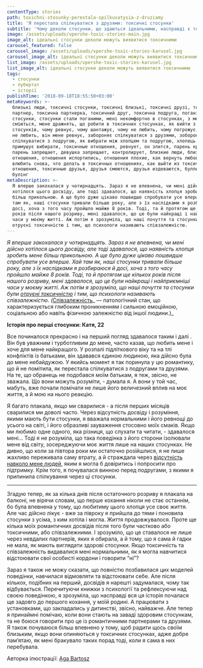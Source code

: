 ```yaml
---
contentType: stories
path: toxichni-stosunky-perestala-spilkuvatysia-z-druziamy
title: 'Я перестала спілкуватися з друзями: токсичні стосунки'
subtitle: 'Чому деколи стосунки, що здаються ідеальними, насправді є токсичними'
image: /assets/uploads/vpershe-toxic-stories-main.jpg
image_alt: ідеальні стосунки деколи можуть виявитися токсичними
carousel_featured: false
carousel_image: /assets/uploads/vpershe-toxic-stories-karusel.jpg
carousel_image_alt: ідеальні стосунки деколи можуть виявитися токсичними
list_image: /assets/uploads/vpershe-toxic-stories-karusel.jpg
list_image_alt: ідеальні стосунки деколи можуть виявитися токсичними
tags:
  - стосунки
  - пубертат
  - історії
publishTime: '2018-09-18T18:55:50+03:00'
metaKeywords: >-
  близькі люди, токсичні стосунки, токсичні близькі, токсичні друзі, токсичний
  партнер, токсична партнерка, токсичний друг, токсична подруга, погані
  стосунки, стосунки стали поганими, мені некомфортно в стосунках, з мене
  сміються, мене дражнять, що робити в токсичних стосунках, як вийти з токсичних
  стосунків, чому ревнує, чому шантажує, чому не любить, чому погрожує, він мене
  не любить, він мене ревнує, забороняє спілкуватися з друзями, зобороняє
  спілкуватися з подругою, як вибрати між хлопцем та подругою, хлопець чи друзі,
  примушує вибирати, токсичные отношения, ревнует, он злится, парень кричит,
  парень запрещает, девушка запрещает, контролирует, близкие люди, близкие
  отношения, отношения испортились, отношения плохие, как вернуть любовь, как
  влюбить снова, что делать в токсичных отношениях, как выйти из токсичных
  отношения, токсичные друзья, друзья смеются, друзья издеваются, буллинг,
  булінг
metaDescription: >-
  Я вперше закохалася у чотирнадцять. Зараз я не впевнена, чи мені дійсно
  хотілося цього досвіду, але тоді здавалося, що наявність хлопця зробить мене
  більш прикольною. А ще було дуже цікаво пошвидше спробувати усе вперше. Хай
  там як, наші стосунки тривали більше року, але з їх наслідками я розбираюся й
  досі, хоча з того часу пройшло майже 8 років. Тоді, та й протягом ще кількох
  років після нашого розриву, мені здавалося, що це були найкращі і найприємніші
  часи у моєму житті. Аж потім я зрозуміла, що наші почуття та стосунки були
  отруєні токсичністю і тим, що психологи називають співзалежністю.
---
```

_Я вперше закохалася у чотирнадцять. Зараз я не впевнена, чи мені дійсно хотілося цього досвіду, але тоді здавалося, що наявність хлопця зробить мене більш прикольною. А ще було дуже цікаво пошвидше спробувати усе вперше. Хай там як, наші стосунки тривали більше року, але з їх наслідками я розбираюся й досі, хоча з того часу пройшло майже 8 років. Тоді, та й протягом ще кількох років після нашого розриву, мені здавалося, що це були найкращі і найприємніші часи у моєму житті. Аж потім я зрозуміла, що наші почуття та стосунки були _[отруєні токсичністю](https://vpershe.com/articles/vse-skladno-toksychni-stosunky)_ і тим, що психологи називають співзалежністю. (_[Співзалежність](http://pryahi.indeep.ru/psychology/shorohova_01.html)_ — патологічний стан, що характеризується глибоким проникненням і сильною емоційною, соціальною або навіть фізичною залежністю від іншої людини.)_

**Історія про перші стосунки: Катя, 22**

Все починалося прекрасно і на перший погляд здавалося таким і далі . Він був уважним і турботливим до мене, часто казав, що любить мене і хоче для мене найкращого. У розпалі підліткового віку та на тлі конфліктів із батьками, він здавався єдиною людиною, яка дійсно була до мене небайдужою. У якийсь момент я так поринула у цю романтику, що й не помітила, як перестала спілкуватися з подругами та друзями. На те, що обранець не подобався моїм батькам, я теж, звісно, не зважала. Що вони можуть розуміти, - думала я. А вони у той час, мабуть, вже почали помічати не лише його величезний вплив на моє життя, а й мою на нього реакцію.

Я багато плакала, якщо ми сварилися - а після перших місяців сварилися ми доволі часто. Через відсутність досвіду і розуміння, якими мають бути стосунки, я вважала нормальними і його ревнощі до усього на світі, і його образливі зауваження стосовно моїх смаків. Якщо ми любимо одне одного, яка різниця, що слухати та читати, - здавалося мені... Тоді я не розуміла, що така поведінка з його сторони ізолювали мене від світу, зосереджуючи моє життя лише на наших стосунках. Не дивно, що коли за півтора роки ми остаточно розійшлися, я не лише жахливо переживала саму втрату, а й страждала через [відсутність навколо мене людей](https://vpershe.com/articles/mene-nikhto-ne-rozumiye-i-meni-samotnio), яким я могла б довіритись і попросити про підтримку. Крім того, я почувалася винною перед подругами, з якими я припинила спілкування через ці стосунки. 

- - -

Згадую тепер, як за кілька днів після остаточного розриву я плакала на балконі, не вірячи словам, що перше кохання ніколи не стає останнім, бо була впевнена у тому, що любитиму цього хлопця усе своє життя. Але час дійсно лікує - вже за півроку я прийшла до тями і поновила стосунки з усіма, з ким хотіла і могла. Життя продовжувалося. Проте ще кілька моїх романтичних досвідів після того були частково або токсичними, або співзалежними. І зрозуміло, що це ставалося не лише через невдалих партнерів, яких я обирала, а й тому, що я сама й гадки не мала, як мають виглядати здорові стосунки. Якщо токсичність та співзалежність видавалися мені нормальними, як я могла навчитися відстоювати свої особисті кордони і говорити “ні”?

Зараз я також не можу сказати, що повністю позбавилася цих моделей поведінки, навчилася відмовляти та відстоювати себе. Але після кількох, подібних на перший, досвідів я нарешті задумалася, чому так відбувається. Перечитуючи книжки з психології та рефлексуючи над своєю поведінкою, я зрозуміла, що насправді вся ця історія почалася ще задовго до першого кохання, у моїй родині. А працювати з установками, що закладались у дитинстві, звісно, найважче. Але тепер я принаймні помічаю, коли вони стають на заваді здоровим стосункам, та не боюся говорити про це із романтичними партнерами та друзями. Я також почуваюся більш впевнено у тому, щоб радити щось своїм близьким, якщо вони опиняються у токсичних стосунках, адже добре пам’ятаю, як мені бракувало таких порад тоді, коли я сама в них перебувала.

Авторка ілюстрації: [Aga Bartosz](https://www.instagram.com/agabartosz/)
